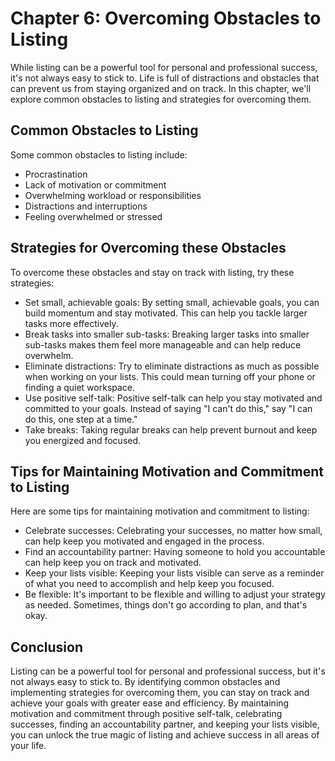 Chapter 6: Overcoming Obstacles to Listing
==========================================

While listing can be a powerful tool for personal and professional success, it's not always easy to stick to. Life is full of distractions and obstacles that can prevent us from staying organized and on track. In this chapter, we'll explore common obstacles to listing and strategies for overcoming them.

Common Obstacles to Listing
---------------------------

Some common obstacles to listing include:

* Procrastination
* Lack of motivation or commitment
* Overwhelming workload or responsibilities
* Distractions and interruptions
* Feeling overwhelmed or stressed

Strategies for Overcoming these Obstacles
-----------------------------------------

To overcome these obstacles and stay on track with listing, try these strategies:

* Set small, achievable goals: By setting small, achievable goals, you can build momentum and stay motivated. This can help you tackle larger tasks more effectively.
* Break tasks into smaller sub-tasks: Breaking larger tasks into smaller sub-tasks makes them feel more manageable and can help reduce overwhelm.
* Eliminate distractions: Try to eliminate distractions as much as possible when working on your lists. This could mean turning off your phone or finding a quiet workspace.
* Use positive self-talk: Positive self-talk can help you stay motivated and committed to your goals. Instead of saying "I can't do this," say "I can do this, one step at a time."
* Take breaks: Taking regular breaks can help prevent burnout and keep you energized and focused.

Tips for Maintaining Motivation and Commitment to Listing
---------------------------------------------------------

Here are some tips for maintaining motivation and commitment to listing:

* Celebrate successes: Celebrating your successes, no matter how small, can help keep you motivated and engaged in the process.
* Find an accountability partner: Having someone to hold you accountable can help keep you on track and motivated.
* Keep your lists visible: Keeping your lists visible can serve as a reminder of what you need to accomplish and help keep you focused.
* Be flexible: It's important to be flexible and willing to adjust your strategy as needed. Sometimes, things don't go according to plan, and that's okay.

Conclusion
----------

Listing can be a powerful tool for personal and professional success, but it's not always easy to stick to. By identifying common obstacles and implementing strategies for overcoming them, you can stay on track and achieve your goals with greater ease and efficiency. By maintaining motivation and commitment through positive self-talk, celebrating successes, finding an accountability partner, and keeping your lists visible, you can unlock the true magic of listing and achieve success in all areas of your life.
